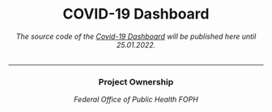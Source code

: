 <h1 align="center">COVID-19 Dashboard</h1>
<p align="center">
  <i>The source code of the <a href="https://www.covid19.admin.ch">Covid-19 Dashboard</a> will be published here until 25.01.2022.</i>
  <br><br>
</p>
<hr>
<h3 align="center">Project Ownership</h3>
<p align="center">
  <i>Federal Office of Public Health FOPH</i>
</p>
